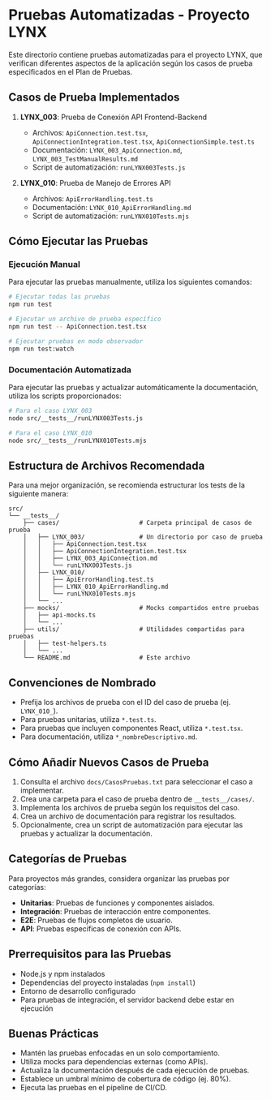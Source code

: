 # Pruebas Automatizadas - Proyecto LYNX

Este directorio contiene pruebas automatizadas para el proyecto LYNX, que verifican diferentes aspectos de la aplicación según los casos de prueba especificados en el Plan de Pruebas.

## Casos de Prueba Implementados

1. **LYNX_003**: Prueba de Conexión API Frontend-Backend
   - Archivos: `ApiConnection.test.tsx`, `ApiConnectionIntegration.test.tsx`, `ApiConnectionSimple.test.ts`
   - Documentación: `LYNX_003_ApiConnection.md`, `LYNX_003_TestManualResults.md`
   - Script de automatización: `runLYNX003Tests.js`

2. **LYNX_010**: Prueba de Manejo de Errores API
   - Archivos: `ApiErrorHandling.test.ts`
   - Documentación: `LYNX_010_ApiErrorHandling.md`
   - Script de automatización: `runLYNX010Tests.mjs`

## Cómo Ejecutar las Pruebas

### Ejecución Manual

Para ejecutar las pruebas manualmente, utiliza los siguientes comandos:

```bash
# Ejecutar todas las pruebas
npm run test

# Ejecutar un archivo de prueba específico
npm run test -- ApiConnection.test.tsx

# Ejecutar pruebas en modo observador
npm run test:watch
```

### Documentación Automatizada

Para ejecutar las pruebas y actualizar automáticamente la documentación, utiliza los scripts proporcionados:

```bash
# Para el caso LYNX_003
node src/__tests__/runLYNX003Tests.js

# Para el caso LYNX_010
node src/__tests__/runLYNX010Tests.mjs
```

## Estructura de Archivos Recomendada

Para una mejor organización, se recomienda estructurar los tests de la siguiente manera:

```
src/
└── __tests__/
    ├── cases/                      # Carpeta principal de casos de prueba
    │   ├── LYNX_003/               # Un directorio por caso de prueba
    │   │   ├── ApiConnection.test.tsx
    │   │   ├── ApiConnectionIntegration.test.tsx
    │   │   ├── LYNX_003_ApiConnection.md
    │   │   └── runLYNX003Tests.js
    │   ├── LYNX_010/
    │   │   ├── ApiErrorHandling.test.ts
    │   │   ├── LYNX_010_ApiErrorHandling.md
    │   │   └── runLYNX010Tests.mjs
    │   └── ...
    ├── mocks/                      # Mocks compartidos entre pruebas
    │   ├── api-mocks.ts
    │   └── ...
    ├── utils/                      # Utilidades compartidas para pruebas
    │   ├── test-helpers.ts
    │   └── ...
    └── README.md                   # Este archivo
```

## Convenciones de Nombrado

- Prefija los archivos de prueba con el ID del caso de prueba (ej. `LYNX_010_`).
- Para pruebas unitarias, utiliza `*.test.ts`.
- Para pruebas que incluyen componentes React, utiliza `*.test.tsx`.
- Para documentación, utiliza `*_nombreDescriptivo.md`.

## Cómo Añadir Nuevos Casos de Prueba

1. Consulta el archivo `docs/CasosPruebas.txt` para seleccionar el caso a implementar.
2. Crea una carpeta para el caso de prueba dentro de `__tests__/cases/`.
3. Implementa los archivos de prueba según los requisitos del caso.
4. Crea un archivo de documentación para registrar los resultados.
5. Opcionalmente, crea un script de automatización para ejecutar las pruebas y actualizar la documentación.

## Categorías de Pruebas

Para proyectos más grandes, considera organizar las pruebas por categorías:

- **Unitarias**: Pruebas de funciones y componentes aislados.
- **Integración**: Pruebas de interacción entre componentes.
- **E2E**: Pruebas de flujos completos de usuario.
- **API**: Pruebas específicas de conexión con APIs.

## Prerrequisitos para las Pruebas

- Node.js y npm instalados
- Dependencias del proyecto instaladas (`npm install`)
- Entorno de desarrollo configurado
- Para pruebas de integración, el servidor backend debe estar en ejecución

## Buenas Prácticas

- Mantén las pruebas enfocadas en un solo comportamiento.
- Utiliza mocks para dependencias externas (como APIs).
- Actualiza la documentación después de cada ejecución de pruebas.
- Establece un umbral mínimo de cobertura de código (ej. 80%).
- Ejecuta las pruebas en el pipeline de CI/CD. 